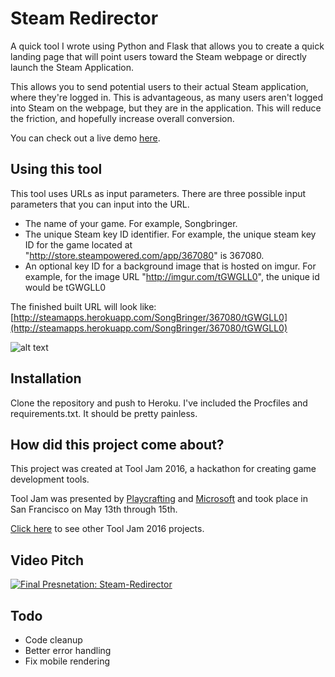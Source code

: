 Steam Redirector
=========

A quick tool I wrote using Python and Flask that allows you to create a quick landing page that will point users toward the Steam webpage or directly launch the Steam Application.

This allows you to send potential users to their actual Steam application, where they're logged in.  This is advantageous, as many users aren't logged into Steam on the webpage, but they are in the application.  This will reduce the friction, and hopefully increase overall conversion.

You can check out a live demo [here](http://steamapps.herokuapp.com/SongBringer/367080/tGWGLL0).

Using this tool
------------
This tool uses URLs as input parameters.  There are three possible input parameters that you can input into the URL.

* The name of your game. For example, Songbringer.
* The unique Steam key ID identifier.  For example, the unique steam key ID for the game located at "http://store.steampowered.com/app/367080" is 367080.
* An optional key ID for a background image that is hosted on imgur.  For example, for the image URL "http://imgur.com/tGWGLL0", the unique id would be tGWGLL0

The finished built URL will look like: [http://steamapps.herokuapp.com/SongBringer/367080/tGWGLL0](http://steamapps.herokuapp.com/SongBringer/367080/tGWGLL0)

![alt text](readme_picture.PNG "readme")

Installation
------------
Clone the repository and push to Heroku.  I've included the Procfiles and requirements.txt.  It should be pretty painless.

How did this project come about?
------------

This project was created at Tool Jam 2016, a hackathon for creating game development tools.

Tool Jam was presented by [Playcrafting](https://www.playcrafting.com/) and [Microsoft](https://developer.microsoft.com/) and took place in San Francisco on May 13th through 15th.

[Click here](https://github.com/TobiahZ/ToolJam2016) to see other Tool Jam 2016 projects.

Video Pitch
------------

[![Final Presnetation: Steam-Redirector](http://video.ch9.ms/ch9/62cd/1806924e-3242-4ef0-b2f8-91fcd92a62cd/tj16steam_Custom.jpg)](https://channel9.msdn.com/Events/ToolJam/2016/Steam-Redirector "Final Presnetation: Steam-Redirector")

Todo
------------
* Code cleanup
* Better error handling
* Fix mobile rendering
